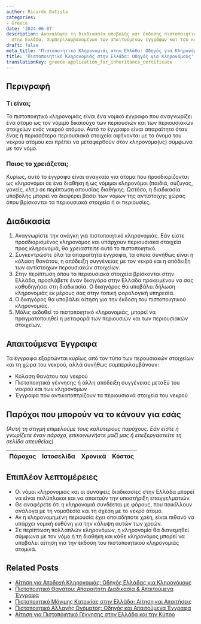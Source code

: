```yaml
---
author: Ricardo Batista
categories:
- Greece
date: '2024-06-07'
description: Ανακαλύψτε τη διαδικασία υποβολής και έκδοσης πιστοποιητικού κληρονομιάς
  στην Ελλάδα, συμπεριλαμβανομένων των απαιτούμενων εγγράφων και του κόστους.
draft: false
meta_title: 'Πιστοποιητικό Κληρονομιάς στην Ελλάδα: Οδηγός για Κληρονόμους'
title: 'Πιστοποιητικό Κληρονομιάς στην Ελλάδα: Οδηγός για Κληρονόμους'
translationKey: greece-application_for_inheritance_certificate
---
```



## Περιγραφή
### Τι είναι;
Το πιστοποιητικό κληρονομιάς είναι ένα νομικό έγγραφο που αναγνωρίζει ένα άτομο ως τον νόμιμο δικαιούχο των περιουσιών και των περιουσιακών στοιχείων ενός νεκρού ατόμου. Αυτό το έγγραφο είναι απαραίτητο όταν ένας ή περισσότερα περιουσιακά στοιχεία αφήνονται με το όνομα του νεκρού ατόμου και πρέπει να μεταφερθούν στον κληρονόμο(υς) σύμφωνα με τον νόμο.
### Ποιος το χρειάζεται;
Κυρίως, αυτό το έγγραφο είναι αναγκαίο για άτομα που προσδιορίζονται ως κληρονόμοι σε ένα διαθήκη ή ως νόμιμοι κληρονόμοι (παιδιά, σύζυγος, γονείς, κλπ.) σε περίπτωση απουσίας διαθήκης. Ωστόσο, η διαδικασία υποβολής μπορεί να διαφέρει βάσει των νόμων της αντίστοιχης χώρας όπου βρίσκονται τα περιουσιακά στοιχεία ή οι περιουσίες.

## Διαδικασία
1. Αναγνωρίστε την ανάγκη για πιστοποιητικό κληρονομιάς. Εάν είστε προσδιορισμένος κληρονόμος και υπάρχουν περιουσιακά στοιχεία προς κληρονομιά, θα χρειαστείτε αυτό το πιστοποιητικό. 
2. Συγκεντρώστε όλα τα απαραίτητα έγγραφα, τα οποία συνήθως είναι η κόλαση θανάτου, η απόδειξη συγγένειας με τον νεκρό και η απόδειξη των αντίστοιχων περουσιακών στοιχείων.
3. Στην περίπτωση όπου τα περιουσιακά στοιχεία βρίσκονται στην Ελλάδα, προσλάβετε έναν δικηγόρο στην Ελλάδα προκειμένου να σας καθοδηγήσει στη διαδικασία. Ο δικηγόρος θα υποβάλει δήλωση κληρονομιάς εκ μέρους σας στην τοπική φορολογική υπηρεσία.
4. Ο δικηγόρος θα υποβάλει αίτηση για την έκδοση του πιστοποιητικού κληρονομιάς.
5. Μόλις εκδοθεί το πιστοποιητικό κληρονομιάς, μπορεί να πραγματοποιηθεί η μεταφορά των περιουσιών και των περιουσιακών στοιχείων.

## Απαιτούμενα Έγγραφα
Τα έγγραφα εξαρτώνται κυρίως από τον τύπο των περουσιακών στοιχείων και τη χώρα του νεκρού, αλλά συνήθως συμπεριλαμβάνουν:
- Κόλαση θανάτου του νεκρού
- Πιστοποιητικά γέννησης ή άλλη απόδειξη συγγένειας μεταξύ του νεκρού και των κληρονόμων
- Έγγραφα που αντικατοπτρίζουν τα περιουσιακά στοιχεία του νεκρού

## Παρόχοι που μπορούν να το κάνουν για εσάς

_(Αυτή τη στιγμή επιμελούμε τους καλύτερους παρόχους. Εάν είστε ή γνωρίζετε έναν πάροχο, επικοινωνήστε μαζί μας ή επεξεργαστείτε τη σελίδα απευθείας)_

| Πάροχος | Ιστοσελίδα | Χρονικά | Κόστος |
| --------------- | --------------- | :-------------: | :-------------: |

## Επιπλέον λεπτομέρειες
- Οι νόμοι κληρονομιάς και οι συναφείς διαδικασίες στην Ελλάδα μπορεί να είναι πολύπλοκοι και να απαιτούν την υποστήριξη επαγγελματιών.
- Θε αναφέρετε ότι η κληρονομιά συνδέεται με φόρους, που ποικίλλουν ανάλογα με τη νομοθεσία και τη σχέση με το νεκρό άτομο.
- Αν η κληρονομημένη περιουσία έχει οποιαδήποτε χρέη, είναι πιθανό να υπάρχει νομική ευθύνη για την κάλυψη αυτών των χρεών.
- Σε περίπτωση πολλαπλών κληρονόμων, η κληρονομία θα διανεμηθεί σύμφωνα με τον νόμο ή τη διαθήκη και κάθε κληρονόμος μπορεί να υποβάλει αίτηση για την έκδοση του πιστοποιητικού κληρονομιάς ατομικά.
## Related Posts

- [Αίτηση για Αποδοχή Κληρονομιάς: Οδηγός Ελλάδας για Κληρονόμους](https://tramitit.com/el/guides/greece/aitese_gia_apodokhe_kleronomias/)
- [Πιστοποιητικό Θανάτου: Απαραίτητη Διαδικασία & Απαιτούμενα Έγγραφα](https://tramitit.com/el/guides/greece/aitese_gia_pistopoietiko_thanatou/)
- [Πιστοποιητικό Μόνιμης Κατοικίας στην Ελλάδα: Αίτηση και Απαιτήσεις](https://tramitit.com/el/guides/greece/aitese_gia_bebaiose_monimou_katoikias/)
- [Πιστοποιητικό Αλλαγής Ονόματος: Οδηγός και Απαιτούμενα Έγγραφα](https://tramitit.com/el/guides/greece/aitese_gia_pistopoietiko_allages_eponumou/)
- [Αίτηση για Πιστοποιητικό Γέννησης στην Ελλάδα και την Κύπρο](https://tramitit.com/el/guides/greece/aitese_gia_pistopoietiko_genneses/)
